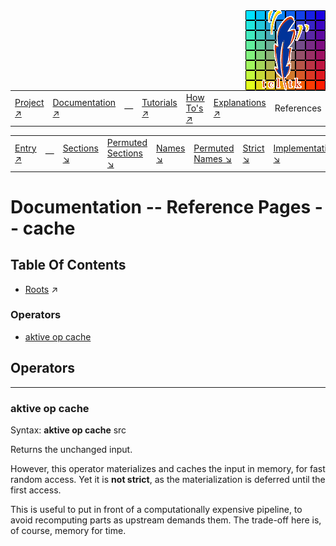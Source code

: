 <img src='../assets/aktive-logo-128.png' style='float:right;'>

||||||||
|---|---|---|---|---|---|---|
|[Project ↗](../../README.md)|[Documentation ↗](../index.md)|&mdash;|[Tutorials ↗](../tutorials.md)|[How To's ↗](../howtos.md)|[Explanations ↗](../explanations.md)|References|

|||||||||
|---|---|---|---|---|---|---|---|
|[Entry ↗](index.md)|&mdash;|[Sections ↘](bysection.md)|[Permuted Sections ↘](bypsection.md)|[Names ↘](byname.md)|[Permuted Names ↘](bypname.md)|[Strict ↘](strict.md)|[Implementations ↘](bylang.md)|

# Documentation -- Reference Pages -- cache

## Table Of Contents

  - [Roots](bysection.md) ↗


### Operators

 - [aktive op cache](#op_cache)

## Operators

---
### <a name='op_cache'></a> aktive op cache

Syntax: __aktive op cache__ src

Returns the unchanged input.

However, this operator materializes and caches the input in memory, for fast random access. Yet it is __not strict__, as the materialization is deferred until the first access.

This is useful to put in front of a computationally expensive pipeline, to avoid recomputing parts as upstream demands them. The trade-off here is, of course, memory for time.


